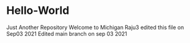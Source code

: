 # Hello-World
Just Another Repository
Welcome to Michigan
Raju3 edited this file on Sep03 2021
Edited main branch on sep 03 2021

